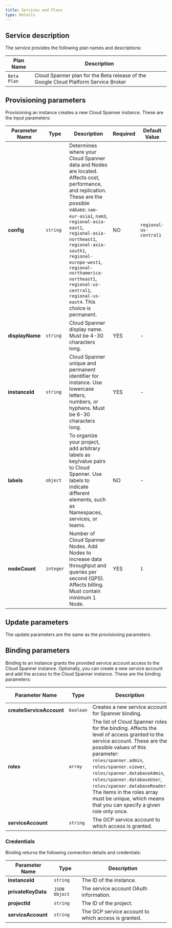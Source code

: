 ```yaml
---
title: Services and Plans
type: Details
---
```


## Service description

The service provides the following plan names and descriptions:

| Plan Name | Description |
|-----------|-------------|
| `Beta Plan` | Cloud Spanner plan for the Beta release of the Google Cloud Platform Service Broker |

## Provisioning parameters

Provisioning an instance creates a new Cloud Spanner instance. These are the input parameters:

| Parameter Name | Type | Description | Required | Default Value |
|----------------|------|-------------|----------|---------------|
| **config** | `string` | Determines where your Cloud Spanner data and Nodes are located. Affects cost, performance, and replication. These are the possible values: `nam-eur-asia1`, `nam3`, `regional-asia-east1`, `regional-asia-northeast1`, `regional-asia-south1`, `regional-europe-west1`, `regional-northamerica-northeast1`, `regional-us-central1`, `regional-us-east4`. This choice is permanent. | NO | `regional-us-central1` |
| **displayName** | `string` | Cloud Spanner display name. Must be 4-30 characters long. | YES | - |
| **instanceId** | `string` | Cloud Spanner unique and permanent identifier for instance. Use lowercase letters, numbers, or hyphens. Must be 6-30 characters long. | YES | - |
| **labels** | `object` | To organize your project, add arbitrary labels as key/value pairs to Cloud Spanner. Use labels to indicate different elements, such as Namespaces, services, or teams. | NO | - |
| **nodeCount** | `integer` | Number of Cloud Spanner Nodes. Add Nodes to increase data throughput and queries per second (QPS). Affects billing. Must contain minimum 1 Node. | YES | `1` |

## Update parameters

The update parameters are the same as the provisioning parameters.

## Binding parameters

Binding to an instance grants the provided service account access to the Cloud Spanner instance. Optionally, you can create a new service account and add the access to the Cloud Spanner instance. These are the binding parameters:

| Parameter Name | Type | Description | Required | Default Value |
|----------------|------|-------------|----------|---------------|
| **createServiceAccount** | `boolean` | Creates a new service account for Spanner binding. | NO | `false` |
| **roles** | `array` | The list of Cloud Spanner roles for the binding. Affects the level of access granted to the service account. These are the possible values of this parameter: `roles/spanner.admin`, `roles/spanner.viewer`, `roles/spanner.databaseAdmin`, `roles/spanner.databaseUser`, `roles/spanner.databaseReader`. The items in the roles array must be unique, which means that you can specify a given role only once. | YES | - |
| **serviceAccount** | `string` | The GCP service account to which access is granted. | YES | - |

### Credentials

Binding returns the following connection details and credentials:

| Parameter Name | Type | Description |
|----------------|------|-------------|
| **instanceId** | `string` | The ID of the instance. |
| **privateKeyData** | `JSON Object` | The service account OAuth information. |
| **projectId** | `string` | The ID of the project. |
| **serviceAccount** | `string` | The GCP service account to which access is granted. |
